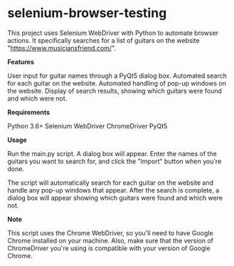 # selenium-browser-testing

This project uses Selenium WebDriver with Python to automate browser actions. It specifically searches for a list of guitars on the website "https://www.musiciansfriend.com/".

**Features**

User input for guitar names through a PyQt5 dialog box.
Automated search for each guitar on the website.
Automated handling of pop-up windows on the website.
Display of search results, showing which guitars were found and which were not.

**Requirements**

Python 3.6+
Selenium WebDriver
ChromeDriver
PyQt5

**Usage**

Run the main.py script.
A dialog box will appear. Enter the names of the guitars you want to search for, and click the "Import" button when you're done.

The script will automatically search for each guitar on the website and handle any pop-up windows that appear.
After the search is complete, a dialog box will appear showing which guitars were found and which were not.

**Note**

This script uses the Chrome WebDriver, so you'll need to have Google Chrome installed on your machine. Also, make sure that the version of ChromeDriver you're using is compatible with your version of Google Chrome.
